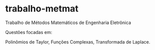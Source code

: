 # trabalho-metmat
Trabalho de Métodos Matemáticos de Engenharia Eletrônica

Questões focadas em:

Polinômios de Taylor, 
Funções Complexas, 
Transformada de Laplace.
